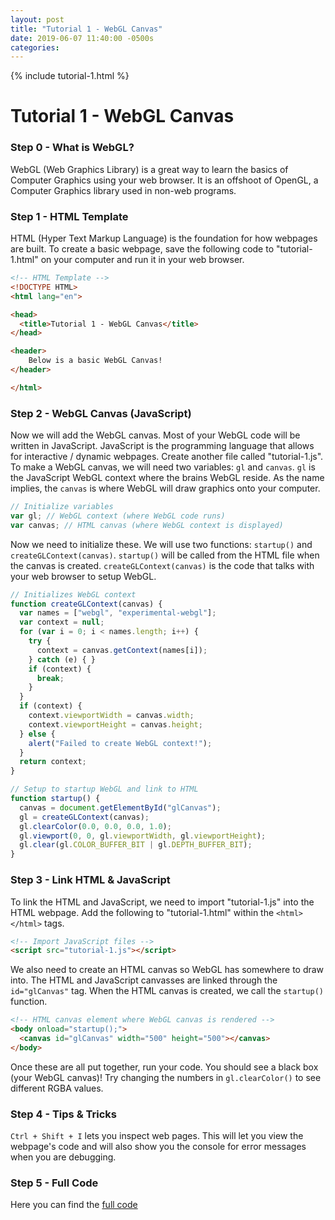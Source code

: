 ```yaml
---
layout: post
title: "Tutorial 1 - WebGL Canvas"
date: 2019-06-07 11:40:00 -0500s
categories:
---
```


{% include tutorial-1.html %}


# Tutorial 1 - WebGL Canvas

### Step 0 - What is WebGL?
WebGL (Web Graphics Library) is a great way to learn the basics of Computer Graphics using your web browser. It is an offshoot of OpenGL, a Computer Graphics library used in non-web programs. 

### Step 1 - HTML Template
HTML (Hyper Text Markup Language) is the foundation for how webpages are built. To create a basic webpage, save the following code to "tutorial-1.html" on your computer and run it in your web browser.

```html
<!-- HTML Template -->
<!DOCTYPE HTML>
<html lang="en">

<head>
  <title>Tutorial 1 - WebGL Canvas</title>
</head>

<header>
    Below is a basic WebGL Canvas!
</header>

</html>
```

### Step 2 - WebGL Canvas (JavaScript)
Now we will add the WebGL canvas. Most of your WebGL code will be written in JavaScript. JavaScript is the programming language that allows for interactive / dynamic webpages. Create another file called "tutorial-1.js". To make a WebGL canvas, we will need two variables: ```gl``` and ```canvas```. ```gl``` is the JavaScript WebGL context where the brains WebGL reside. As the name implies, the ```canvas``` is where WebGL will draw graphics onto your computer. 

```javascript
// Initialize variables
var gl; // WebGL context (where WebGL code runs)
var canvas; // HTML canvas (where WebGL context is displayed)
```

Now we need to initialize these. We will use two functions: ```startup()``` and ```createGLContext(canvas)```. ```startup()``` will be called from the HTML file when the canvas is created. ```createGLContext(canvas)``` is the code that talks with your web browser to setup WebGL.

```javascript
// Initializes WebGL context
function createGLContext(canvas) {
  var names = ["webgl", "experimental-webgl"];
  var context = null;
  for (var i = 0; i < names.length; i++) {
    try {
      context = canvas.getContext(names[i]);
    } catch (e) { }
    if (context) {
      break;
    } 
  }
  if (context) {
    context.viewportWidth = canvas.width;
    context.viewportHeight = canvas.height;
  } else {
    alert("Failed to create WebGL context!");
  }
  return context;
}

// Setup to startup WebGL and link to HTML
function startup() {
  canvas = document.getElementById("glCanvas");
  gl = createGLContext(canvas);
  gl.clearColor(0.0, 0.0, 0.0, 1.0);
  gl.viewport(0, 0, gl.viewportWidth, gl.viewportHeight);
  gl.clear(gl.COLOR_BUFFER_BIT | gl.DEPTH_BUFFER_BIT);
}
```

### Step 3 - Link HTML & JavaScript
To link the HTML and JavaScript, we need to import "tutorial-1.js" into the HTML webpage. Add the following to "tutorial-1.html" within the ```<html></html>``` tags.

```html
<!-- Import JavaScript files -->
<script src="tutorial-1.js"></script>
```

We also need to create an HTML canvas so WebGL has somewhere to draw into. The HTML and JavaScript canvasses are linked through the ```id="glCanvas"``` tag. When the HTML canvas is created, we call the ```startup()``` function.

```html
<!-- HTML canvas element where WebGL canvas is rendered -->
<body onload="startup();">
  <canvas id="glCanvas" width="500" height="500"></canvas>
</body>
```

Once these are all put together, run your code. You should see a black box (your WebGL canvas)! Try changing the numbers in ```gl.clearColor()``` to see different RGBA values.

### Step 4 - Tips & Tricks
```Ctrl + Shift + I``` lets you inspect web pages. This will let you view the webpage's code and will also show you the console for error messages when you are debugging.

### Step 5 - Full Code
Here you can find the [full code](https://github.com/Greenninja4/graphics/)